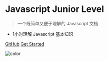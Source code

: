 <!-- ![logo](_media/icon.svg) -->

# Javascript Junior Level

> 一个既简单又便于理解的 Javascript 文档

* 1小时理解 Javascript 基本知识

[GitHub](#)
[Get Started](/base/#javascript)

![color](#fff)
